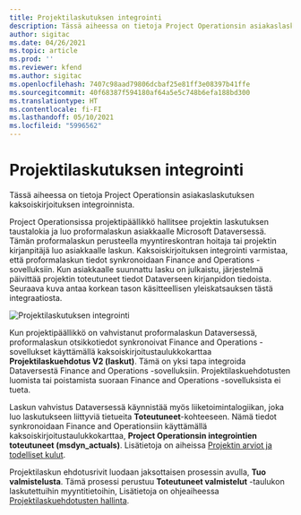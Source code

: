 ```yaml
---
title: Projektilaskutuksen integrointi
description: Tässä aiheessa on tietoja Project Operationsin asiakaslaskutuksen kaksoiskirjoituksen integroinnista.
author: sigitac
ms.date: 04/26/2021
ms.topic: article
ms.prod: ''
ms.reviewer: kfend
ms.author: sigitac
ms.openlocfilehash: 7407c98aad79806dcbaf25e81ff3e08397b41ffe
ms.sourcegitcommit: 40f68387f594180af64a5e5c748b6efa188bd300
ms.translationtype: HT
ms.contentlocale: fi-FI
ms.lasthandoff: 05/10/2021
ms.locfileid: "5996562"
---
```

# <a name="project-invoice-integration"></a>Projektilaskutuksen integrointi

Tässä aiheessa on tietoja Project Operationsin asiakaslaskutuksen kaksoiskirjoituksen integroinnista.

Project Operationsissa projektipäällikkö hallitsee projektin laskutuksen taustalokia ja luo proformalaskun asiakkaalle Microsoft Dataversessä. Tämän proformalaskun perusteella myyntireskontran hoitaja tai projektin kirjanpitäjä luo asiakkaalle laskun. Kaksoiskirjoituksen integrointi varmistaa, että proformalaskun tiedot synkronoidaan Finance and Operations -sovelluksiin. Kun asiakkaalle suunnattu lasku on julkaistu, järjestelmä päivittää projektin toteutuneet tiedot Dataverseen kirjanpidon tiedoista. Seuraava kuva antaa korkean tason käsitteellisen yleiskatsauksen tästä integraatiosta.

   ![Projektilaskutuksen integrointi](./media/DW5Invoicing.png)

Kun projektipäällikkö on vahvistanut proformalaskun Dataversessä, proformalaskun otsikkotiedot synkronoivat Finance and Operations -sovellukset käyttämällä kaksoiskirjoitustaulukkokarttaa **Projektilaskuehdotus V2 (laskut)**. Tämä on yksi tapa integroida Dataversestä Finance and Operations -sovelluksiin. Projektilaskuehdotusten luomista tai poistamista suoraan Finance and Operations -sovelluksista ei tueta.

Laskun vahvistus Dataversessä käynnistää myös liiketoimintalogiikan, joka luo laskutukseen liittyviä tietueita **Toteutuneet**-kohteeseen. Nämä tiedot synkronoidaan Finance and Operationsiin käyttämällä kaksoiskirjoitustaulukkokarttaa, **Project Operationsin integrointien toteutuneet (msdyn\_actuals)**. Lisätietoja on aiheissa [Projektin arviot ja todelliset kulut](resource-dual-write-estimates-actuals.md). 

Projektilaskun ehdotusrivit luodaan jaksottaisen prosessin avulla, **Tuo valmistelusta**. Tämä prosessi perustuu **Toteutuneet valmistelut** -taulukon laskutettuihin myyntitietoihin, Lisätietoja on ohjeaiheessa [Projektilaskuehdotusten hallinta](../invoicing/format-update-project-invoice-proposals.md#create-project-invoice-proposals). 
